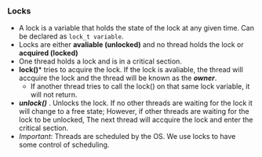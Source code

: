 
### Locks
- A lock is a variable that holds the state of the lock at any given time. Can be declared as `lock_t variable`.
- Locks are either ****avaliable (unlocked)**** and no thread holds the lock or ****acquired (locked)****
- One thread holds a lock and is in a critical section. 
- **lock()*** tries to acquire the lock. If the lock is avaliable, the thread will accquire the lock and the thread will be known as the ***owner***. 
	- If another thread tries to call the lock() on that same lock variable, it will not return. 
- ***unlock()*** . Unlocks the lock. If no other threads are waiting for the lock it will change to a free state; However, if other threads are waiting for the lock to be unlocked, The next thread will accquire the lock and enter the critical section. 
- *Important*: Threads are scheduled by the OS. We use locks to have some control of scheduling. 